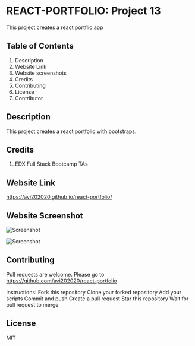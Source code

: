 # REACT-PORTFOLIO: Project 13
  This project creates a react portflio app

## Table of Contents

1. Description
2. Website Link
3. Website screenshots
4. Credits
5. Contributing
6. License
7. Contributor

## Description

This project creates a react portfolio with bootstraps.

## Credits

1. EDX Full Stack Bootcamp TAs

## Website Link

https://avi202020.github.io/react-portfolio/

## Website Screenshot

![Screenshot](https://github.com/avi202020/react-portfolio/blob/main/screenshots/react_portfolio_app.png)

![Screenshot](https://github.com/avi202020/react-portfolio/blob/main/screenshots/react_portfolio_app2.png)


## Contributing

Pull requests are welcome. Please go to https://github.com/avi202020/react-portfolio

Instructions: Fork this repository Clone your forked repository Add your scripts Commit and push Create a pull request Star this repository Wait for pull request to merge

## License

MIT